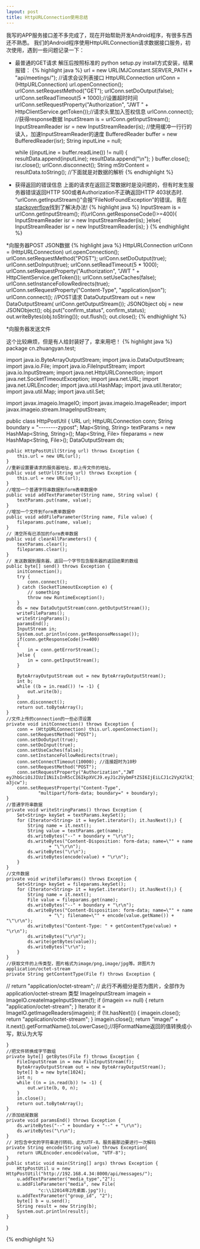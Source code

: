 ```yaml
---
layout: post
title: HttpURLConnection使用总结
---
```

我写的APP服务接口差不多完成了，现在开始帮助开发Android程序，有很多东西还不熟悉。
我们的Android程序使用HttpURLConnection请求数据接口服务，初次使用，遇到一些问题记录一下：

* 最普通的GET请求
  解压后按照标准的 python setup.py install方式安装，结果报错：
  {% highlight java %}
    url = new URL(MJConstant.SERVER_PATH + "api/meetings/"); //请求会议列表接口
    HttpURLConnection urlConn = (HttpURLConnection) url.openConnection();
    urlConn.setRequestMethod("GET");
    urlConn.setDoOutput(false);
    urlConn.setReadTimeout(5 * 1000);//设置超时时间
    urlConn.setRequestProperty("Authorization", "JWT " + HttpClientService.getToken());//请求头里加入签权信息
    urlConn.connect();
    //获得response数据
    InputStream is = urlConn.getInputStream();
    InputStreamReader isr = new InputStreamReader(is);
    //使用缓冲一行行的读入，加速InputStreamReader的速度
    BufferedReader buffer = new BufferedReader(isr);
    String inputLine = null;

    while ((inputLine = buffer.readLine()) != null) {
        resultData.append(inputLine);
        resultData.append("\n");
    }
    buffer.close();
    isr.close();
    urlConn.disconnect();
    String mStrContent = resultData.toString();
    //下面就是对数据的解析
  {% endhighlight %}

* 获得返回的错误信息
  上面的请求在返回正常数据时是没问题的，但有时发生服务器错误返回HTTP 500或者Authorization不正确返回HTTP 403状态时.
  “urlConn.getInputStream()”会报“FileNotFoundException”的错误。
  我在<a href ="http://stackoverflow.com/questions/5379247/filenotfoundexception-while-getting-the-inputstream-object-from-httpurlconnectio" target="_blank">stackoverflow</a>找到了解决办法!
  {% highlight java %}
    InputStream is = urlConn.getInputStream();
    if(urlConn.getResponseCode()>=400){
      InputStreamReader isr = new InputStreamReader(is);
    }else{
      InputStreamReader isr = new InputStreamReader(is);
  }
  {% endhighlight %}

*向服务器POST JSON数据
{% highlight java %}
      HttpURLConnection urlConn = (HttpURLConnection) url.openConnection();
      urlConn.setRequestMethod("POST");
      urlConn.setDoOutput(true);
      urlConn.setDoInput(true);
      urlConn.setReadTimeout(5 * 1000);
      urlConn.setRequestProperty("Authorization", "JWT " + HttpClientService.getToken());
      urlConn.setUseCaches(false);
      urlConn.setInstanceFollowRedirects(true);
      urlConn.setRequestProperty("Content-Type",
              "application/json");
      urlConn.connect();
      //POST请求
      DataOutputStream out = new DataOutputStream(
              urlConn.getOutputStream());
      JSONObject obj = new JSONObject();
      obj.put("confirm_status", confirm_status);
      out.writeBytes(obj.toString());
      out.flush();
      out.close();
{% endhighlight %}

*向服务器发送文件

这个比较麻烦，但是有人给封装好了，拿来用吧！
{% highlight java %}
package cn.zhuangyan.test;

import java.io.ByteArrayOutputStream;
import java.io.DataOutputStream;
import java.io.File;
import java.io.FileInputStream;
import java.io.InputStream;
import java.net.HttpURLConnection;
import java.net.SocketTimeoutException;
import java.net.URL;
import java.net.URLEncoder;
import java.util.HashMap;
import java.util.Iterator;
import java.util.Map;
import java.util.Set;

import javax.imageio.ImageIO;
import javax.imageio.ImageReader;
import javax.imageio.stream.ImageInputStream;

public class HttpPostUtil {
    URL url;
    HttpURLConnection conn;
    String boundary = "--------zypost";
    Map<String, String> textParams = new HashMap<String, String>();
    Map<String, File> fileparams = new HashMap<String, File>();
    DataOutputStream ds;

    public HttpPostUtil(String url) throws Exception {
        this.url = new URL(url);
    }
    //重新设置要请求的服务器地址，即上传文件的地址。
    public void setUrl(String url) throws Exception {
        this.url = new URL(url);
    }
    //增加一个普通字符串数据到form表单数据中
    public void addTextParameter(String name, String value) {
        textParams.put(name, value);
    }
    //增加一个文件到form表单数据中
    public void addFileParameter(String name, File value) {
        fileparams.put(name, value);
    }
    // 清空所有已添加的form表单数据
    public void clearAllParameters() {
        textParams.clear();
        fileparams.clear();
    }
    // 发送数据到服务器，返回一个字节包含服务器的返回结果的数组
    public byte[] send() throws Exception {
        initConnection();
        try {
            conn.connect();
        } catch (SocketTimeoutException e) {
            // something
            throw new RuntimeException();
        }
        ds = new DataOutputStream(conn.getOutputStream());
        writeFileParams();
        writeStringParams();
        paramsEnd();
        InputStream in;
        System.out.println(conn.getResponseMessage());
        if(conn.getResponseCode()>=400)
        {
            in = conn.getErrorStream();
        }else {
            in = conn.getInputStream();
        }

        ByteArrayOutputStream out = new ByteArrayOutputStream();
        int b;
        while ((b = in.read()) != -1) {
            out.write(b);
        }
        conn.disconnect();
        return out.toByteArray();
    }
    //文件上传的connection的一些必须设置
    private void initConnection() throws Exception {
        conn = (HttpURLConnection) this.url.openConnection();
        conn.setRequestMethod("POST");
        conn.setDoOutput(true);
        conn.setDoInput(true);
        conn.setUseCaches(false);
        conn.setInstanceFollowRedirects(true);
        conn.setConnectTimeout(10000); //连接超时为10秒
        conn.setRequestMethod("POST");
        conn.setRequestProperty("Authorization","JWT eyJhbGciOiJIUzI1NiIsInR5cCI6IkpXVCJ9.eyJ1c2VybmFtZSI6IjEiLCJ1c2VyX2lkIjoxLCJlbWFpbCI6IjFAMTM5LmNvbSIsImV4cCI6MTQ1Mzc2OTc2MH0.lbfFHcczHdWuYjnaqu7f9K0s6mafbq7_oWD7v-a3jcw");
        conn.setRequestProperty("Content-Type",
                "multipart/form-data; boundary=" + boundary);
    }
    //普通字符串数据
    private void writeStringParams() throws Exception {
        Set<String> keySet = textParams.keySet();
        for (Iterator<String> it = keySet.iterator(); it.hasNext();) {
            String name = it.next();
            String value = textParams.get(name);
            ds.writeBytes("--" + boundary + "\r\n");
            ds.writeBytes("Content-Disposition: form-data; name=\"" + name
                    + "\"\r\n");
            ds.writeBytes("\r\n");
            ds.writeBytes(encode(value) + "\r\n");
        }
    }
    //文件数据
    private void writeFileParams() throws Exception {
        Set<String> keySet = fileparams.keySet();
        for (Iterator<String> it = keySet.iterator(); it.hasNext();) {
            String name = it.next();
            File value = fileparams.get(name);
            ds.writeBytes("--" + boundary + "\r\n");
            ds.writeBytes("Content-Disposition: form-data; name=\"" + name
                    + "\"; filename=\"" + encode(value.getName()) + "\"\r\n");
            ds.writeBytes("Content-Type: " + getContentType(value) + "\r\n");
            ds.writeBytes("\r\n");
            ds.write(getBytes(value));
            ds.writeBytes("\r\n");
        }
    }
    //获取文件的上传类型，图片格式为image/png,image/jpg等。非图片为application/octet-stream
    private String getContentType(File f) throws Exception {

//    return "application/octet-stream";  // 此行不再细分是否为图片，全部作为application/octet-stream 类型
        ImageInputStream imagein = ImageIO.createImageInputStream(f);
        if (imagein == null) {
            return "application/octet-stream";
        }
        Iterator<ImageReader> it = ImageIO.getImageReaders(imagein);
        if (!it.hasNext()) {
            imagein.close();
            return "application/octet-stream";
        }
        imagein.close();
        return "image/" + it.next().getFormatName().toLowerCase();//将FormatName返回的值转换成小写，默认为大写

    }
    //把文件转换成字节数组
    private byte[] getBytes(File f) throws Exception {
        FileInputStream in = new FileInputStream(f);
        ByteArrayOutputStream out = new ByteArrayOutputStream();
        byte[] b = new byte[1024];
        int n;
        while ((n = in.read(b)) != -1) {
            out.write(b, 0, n);
        }
        in.close();
        return out.toByteArray();
    }
    //添加结尾数据
    private void paramsEnd() throws Exception {
        ds.writeBytes("--" + boundary + "--" + "\r\n");
        ds.writeBytes("\r\n");
    }
    // 对包含中文的字符串进行转码，此为UTF-8。服务器那边要进行一次解码
    private String encode(String value) throws Exception{
        return URLEncoder.encode(value, "UTF-8");
    }
    public static void main(String[] args) throws Exception {
        HttpPostUtil u = new HttpPostUtil("http://192.168.4.34:8000/api/messages/");
        u.addTextParameter("media_type","2");
        u.addFileParameter("media", new File(
                "c:\\12014年2月桌面.jpg"));
        u.addTextParameter("group_id", "2");
        byte[] b = u.send();
        String result = new String(b);
        System.out.println(result);
    }
}

{% endhighlight %}